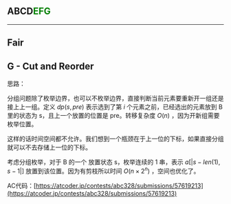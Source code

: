 ## ABCD<font color=green>EFG</font>

---

## Fair

## G - Cut and Reorder

思路：

分组问题除了枚举边界，也可以不枚举边界，直接判断当前元素要重新开一组还是接上上一组。定义 $dp(s, pre)$ 表示选到了第 $i$ 个元素之前，已经选出的元素放到 B 里的状态为 s，且上一个放置的位置是 pre。转移复杂度 $O(n)$ ，因为开新组需要枚举位置。

这样的话时间空间都不允许。我们想到一个瓶颈在于上一位的下标，如果直接分组就可以不去存储上一位的下标。

考虑分组枚举，对于 B 的一个 放置状态 s，枚举连续的 1 串，表示 $a[|s - len(1), s - 1|]$ 放置到该位置。因为有剪枝所以时间 $O(n\times 2^n)$ ，空间也优化了。

AC代码：[https://atcoder.jp/contests/abc328/submissions/57619213](https://atcoder.jp/contests/abc328/submissions/57619213)